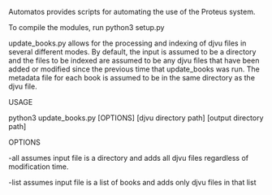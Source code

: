 Automatos provides scripts for automating the use of the Proteus system.

To compile the modules, run
python3 setup.py

update_books.py allows for the processing and indexing of djvu files in several
different modes. By default, the input is assumed to be a directory and
the files to be indexed are assumed to be any djvu files that have been added
or modified since the previous time that update_books was run. The metadata file
for each book is assumed to be in the same directory as the djvu file.

USAGE

python3 update_books.py [OPTIONS] [djvu directory path] [output directory path]

OPTIONS

-all    assumes input file is a directory and adds all djvu files regardless of
        modification time.

-list   assumes input file is a list of books and adds only djvu files in that 
        list
